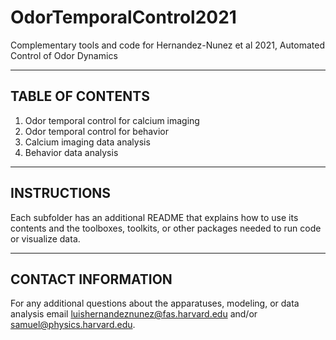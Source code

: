 # OdorTemporalControl2021
Complementary tools and code for Hernandez-Nunez et al 2021,
Automated Control of Odor Dynamics

----------------------------------------------------------
TABLE OF CONTENTS
----------------------------------------------------------

1. Odor temporal control for calcium imaging
2. Odor temporal control for behavior
3. Calcium imaging data analysis
4. Behavior data analysis

----------------------------------------------------------
INSTRUCTIONS
----------------------------------------------------------

Each subfolder has an additional README that explains how
to use its contents and the toolboxes, toolkits, or other 
packages needed to run code or visualize data.

----------------------------------------------------------
CONTACT INFORMATION
----------------------------------------------------------

For any additional questions about the apparatuses, modeling, 
or data analysis email luishernandeznunez@fas.harvard.edu 
and/or samuel@physics.harvard.edu.
